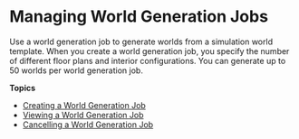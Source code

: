 # Managing World Generation Jobs<a name="worlds-managing-generation-jobs"></a>

Use a world generation job to generate worlds from a simulation world template\. When you create a world generation job, you specify the number of different floor plans and interior configurations\. You can generate up to 50 worlds per world generation job\. 

**Topics**
+ [Creating a World Generation Job](worlds-managing-generation-jobs-create.md)
+ [Viewing a World Generation Job](worlds-managing-generation-jobs-view.md)
+ [Cancelling a World Generation Job](worlds-managing-generation-jobs-cancel.md)